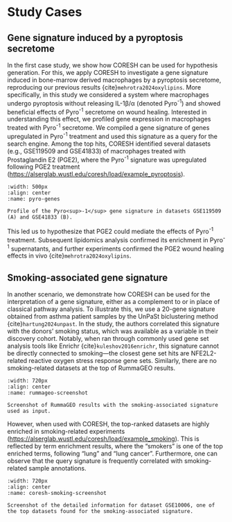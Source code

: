 # Study Cases

## Gene signature induced by a pyroptosis secretome
In the first case study, we show how CORESH can be used for hypothesis generation. For this, we apply CORESH to investigate a gene signature induced in bone-marrow derived macrophages by a pyroptosis secretome, reproducing our previous results {cite}`mehrotra2024oxylipins`. More specifically, in this study we considered a system where macrophages undergo pyroptosis without releasing IL-1β/α (denoted Pyro<sup>-1</sup>) and showed beneficial effects of Pyro<sup>-1</sup> secretome on wound healing. Interested in understanding this effect, we profiled gene expression in macrophages treated with Pyro<sup>-1</sup> secretome. We compiled a gene signature of genes upregulated in Pyro<sup>-1</sup> treatment and used this signature as a query for the search engine. Among the top hits, CORESH identified several datasets (e.g., GSE119509 and GSE41833) of macrophages treated with Prostaglandin E2 (PGE2), where the Pyro<sup>-1</sup> signature was upregulated following PGE2 treatment (https://alserglab.wustl.edu/coresh/load/example_pyroptosis). 
```{figure} ../images/pyro-genes.png
:width: 500px
:align: center
:name: pyro-genes

Profile of the Pyro<sup>-1</sup> gene signature in datasets GSE119509 (A) and GSE41833 (B).
```
This led us to hypothesize that PGE2 could mediate the effects of Pyro<sup>-1</sup> treatment. Subsequent lipidomics analysis confirmed its enrichment in Pyro<sup>-1</sup> supernatants, and further experiments confirmed the PGE2 wound healing effects in vivo {cite}`mehrotra2024oxylipins`.

## Smoking-associated gene signature

In another scenario, we demonstrate how CORESH can be used for the interpretation of a gene signature, either as a complement to or in place of classical pathway analysis. To illustrate this, we use a 20-gene signature obtained from asthma patient samples by the UnPaSt biclustering method {cite}`hartung2024unpast`. In the study, the authors correlated this signature with the donors’ smoking status, which was available as a variable in their discovery cohort. Notably, when ran through commonly used gene set analysis tools like Enrichr {cite}`kuleshov2016enrichr`, this signature cannot be directly connected to smoking—the closest gene set hits are NFE2L2-related reactive oxygen stress response gene sets. Similarly, there are no smoking-related datasets at the top of RummaGEO results.

```{figure} ../images/RummaGeo-results-smoking-signature.png
:width: 720px
:align: center
:name: rummageo-screenshot

Screenshot of RummaGEO results with the smoking-associated signature used as input.
```
However, when used with CORESH, the top-ranked datasets are highly enriched in smoking-related experiments (https://alserglab.wustl.edu/coresh/load/example_smoking). This is reflected by term enrichment results, where the “smokers” is one of the top enriched terms, following “lung” and “lung cancer”. Furthermore, one can observe that the query signature is frequently correlated with smoking-related sample annotations.
```{figure} ../images/coresh-smoking.png
:width: 720px
:align: center
:name: coresh-smoking-screenshot

Screenshot of the detailed information for dataset GSE10006, one of the top datasets found for the smoking-associated signature.
```


